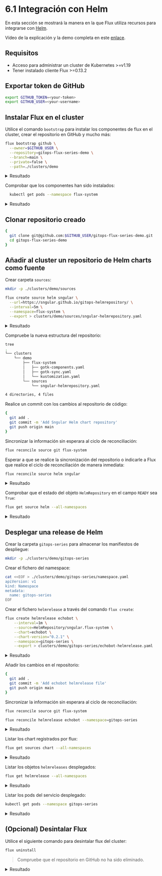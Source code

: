 # 6.1 Integración con Helm

En esta sección se mostrará la manera en la que Flux utiliza recursos para integrarse con [Helm](https://helm.sh/).

Vídeo de la explicación y la demo completa en este [enlace](https://www.youtube.com/watch?v=wQZ01-3vXBI&list=PLuQL-CB_D1E7gRzUGlchvvmGDF1rIiWkj&index=6).

## Requisitos

* Acceso para administrar un cluster de Kubernetes >=v1.19
* Tener instalado cliente Flux >=0.13.2

## Exportar token de GitHub

```bash
export GITHUB_TOKEN=<your-token>
export GITHUB_USER=<your-username>
```

## Instalar Flux en el cluster

Utilice el comando `bootstrap` para instalar los componentes de flux en el cluster, crear el repositorio en GitHub y mucho más:

```bash
flux bootstrap github \
  --owner=$GITHUB_USER \
  --repository=gitops-flux-series-demo \
  --branch=main \
  --private=false \
  --path=./clusters/demo
```

<details>
  <summary>Resultado</summary>

  ```bash
  ► connecting to github.com
  ✔ repository "https://github.com/sngular/gitops-flux-series-demo" created
  ► cloning branch "main" from Git repository "https://github.com/sngular/gitops-flux-series-demo.git"
  ✔ cloned repository
  ► generating component manifests
  ✔ generated component manifests
  ✔ committed sync manifests to "main" ("f20fb16201be4cedc86860139c4c30a7a5569bf3")
  ► pushing component manifests to "https://github.com/sngular/gitops-flux-series-demo.git"
  ► installing components in "flux-system" namespace
  ✔ installed components
  ✔ reconciled components
  ► determining if source secret "flux-system/flux-system" exists
  ► generating source secret
  ✔ public key: ssh-rsa AAAAB3NzaC1yc2EAAAADAQABAAABAQC42KfDLo5DDDJU+KcLtT155hVQ3Gtd/IQLO2RRqshtRcnGmNebupSzea9CRi2sEzk+cNStXYpci0DWXY7joRnInMg+K/YwPYQGDfL373UNOi7pW6KqnlPmgxvqKXRHIh2/N4PWm+lG43Iq625xHKF1ITzEHPrdRULKB1uF1qHHOJFDTCJKPJrkZBrBspkJc4O/eKzloEjXuBlFwoWm/YvFo04kk3MRqKGGcOB/euxN5xeHgtq2nIS8m1qdJxHvkSA2zgVw3URYWEX+x5qz2zsM9w7Kj9TghmrquICnGkpF6Q7OcDh1MmX+1mrTjkvW//Nlua2x91y/4LVpsWAJDEHL
  ✔ configured deploy key "flux-system-main-flux-system-./clusters/demo" for "https://github.com/sngular/gitops-flux-series-demo"
  ► applying source secret "flux-system/flux-system"
  ✔ reconciled source secret
  ► generating sync manifests
  ✔ generated sync manifests
  ✔ committed sync manifests to "main" ("53202cc8bd759a3e32e6dcc8e8c9b5968c7112e2")
  ► pushing sync manifests to "https://github.com/sngular/gitops-flux-series-demo.git"
  ► applying sync manifests
  ✔ reconciled sync configuration
  ◎ waiting for Kustomization "flux-system/flux-system" to be reconciled
  ✔ Kustomization reconciled successfully
  ► confirming components are healthy
  ✔ source-controller: deployment ready
  ✔ kustomize-controller: deployment ready
  ✔ helm-controller: deployment ready
  ✔ notification-controller: deployment ready
  ✔ all components are healthy
  ```
</details>

Comprobar que los componentes han sido instalados:

```bash
  kubectl get pods --namespace flux-system
```

<details>
  <summary>Resultado</summary>

  ```
  NAME                                       READY   STATUS    RESTARTS   AGE
  source-controller-85fb864746-4x4s2         1/1     Running   0          65s
  helm-controller-85bfd4959d-lsshl           1/1     Running   0          66s
  notification-controller-5c4d48f476-qltpw   1/1     Running   0          65s
  kustomize-controller-6977b8cdd4-qq482      1/1     Running   0          66s
  ```
</details>

## Clonar repositorio creado

```bash
{
  git clone git@github.com:$GITHUB_USER/gitops-flux-series-demo.git
  cd gitops-flux-series-demo
}
```

## Añadir al cluster un repositorio de Helm charts como fuente

Crear carpeta `sources`:
```bash
mkdir -p ./clusters/demo/sources
```

```bash
flux create source helm sngular \
  --url=https://sngular.github.io/gitops-helmrepository/ \
  --interval=5m \
  --namespace=flux-system \
  --export > clusters/demo/sources/sngular-helmrepository.yaml
```

<details>
  <summary>Resultado</summary>

  ```
  ---
  apiVersion: source.toolkit.fluxcd.io/v1beta1
  kind: HelmRepository
  metadata:
    name: sngular
    namespace: flux-system
  spec:
    interval: 5m0s
    url: https://sngular.github.io/gitops-helmrepository/
  ```
</details>

Compruebe la nueva estructura del repositorio:

```bash
tree
.
└── clusters
    └── demo
        ├── flux-system
        │   ├── gotk-components.yaml
        │   ├── gotk-sync.yaml
        │   └── kustomization.yaml
        └── sources
            └── sngular-helmrepository.yaml

4 directories, 4 files
```

Realice un commit con los cambios al repositorio de código:

```bash
{
  git add .
  git commit -m 'Add Sngular Helm chart repository'
  git push origin main
}
```

Sincronizar la información sin esperara al ciclo de reconciliación:

```bash
flux reconcile source git flux-system
```

Esperar a que se realice la sincronización del repositorio o indicarle a Flux que realice el ciclo de reconciliación de manera inmediata:

```bash
flux reconcile source helm sngular
```

<details>
  <summary>Resultado</summary>

  ```
  ► annotating GitRepository flux-system in flux-system namespace
  ✔ GitRepository annotated
  ◎ waiting for GitRepository reconciliation
  ✔ GitRepository reconciliation completed
  ✔ fetched revision main/0fe4240274ab1c54d6f8178635a63fe0d33e9685
  ► annotating Kustomization flux-system in flux-system namespace
  ✔ Kustomization annotated
  ◎ waiting for Kustomization reconciliation
  ✔ Kustomization reconciliation completed
  ✔ applied revision main/0fe4240274ab1c54d6f8178635a63fe0d33e9685
  ```
</details>

Comprobar que el estado del objeto `HelmRepository` en el campo `READY` sea `True`:

```bash
flux get source helm --all-namespaces
```

<details>
  <summary>Resultado</summary>

  ```
  NAMESPACE  	NAME   	READY	MESSAGE                                                   	REVISION                                	SUSPENDED
  flux-system	sngular	True 	Fetched revision: 3f33f697ef0499ad9d54052b1e791c271df1dffd	3f33f697ef0499ad9d54052b1e791c271df1dffd	False
  ```
</details>

## Desplegar una release de Helm

Crear la carpeta `gitops-series` para almacenar los manifiestos de despliegue:

```bash
mkdir -p ./clusters/demo/gitops-series
```

Crear el fichero del namespace:

```bash
cat <<EOF > ./clusters/demo/gitops-series/namespace.yaml
apiVersion: v1
kind: Namespace
metadata:
  name: gitops-series
EOF
```

Crear el fichero `helmrelease` a través del comando `flux create`:

```bash
flux create helmrelease echobot \
    --interval=1m \
    --source=HelmRepository/sngular.flux-system \
    --chart=echobot \
    --chart-version="0.2.1" \
    --namespace=gitops-series \
    --export > clusters/demo/gitops-series/echobot-helmrelease.yaml
```

<details>
  <summary>Resultado</summary>

  ```
  ---
  apiVersion: helm.toolkit.fluxcd.io/v2beta1
  kind: HelmRelease
  metadata:
    name: echobot
    namespace: gitops-series
  spec:
    chart:
      spec:
        chart: echobot
        sourceRef:
          kind: HelmRepository
          name: sngular
          namespace: flux-system
        version: 0.2.1
    interval: 10m0s
  ```
</details>

Añadir los cambios en el repositorio:

```bash
{
  git add .
  git commit -m 'Add echobot helmrelease file'
  git push origin main
}
```

Sincronizar la información sin esperara al ciclo de reconciliación:

```bash
flux reconcile source git flux-system
```

```bash
flux reconcile helmrelease echobot --namespace=gitops-series
```

<details>
  <summary>Resultado</summary>

  ```
  ► annotating HelmRelease echobot in gitops-series namespace
  ✔ HelmRelease annotated
  ◎ waiting for HelmRelease reconciliation
  ✔ HelmRelease reconciliation completed
  ✔ applied revision 0.2.1
  ```
</details>

Listar los chart registrados por flux:

```bash
flux get sources chart --all-namespaces
```

<details>
  <summary>Resultado</summary>

  ```
  NAMESPACE  	NAME                 	READY	MESSAGE                	REVISION	SUSPENDED
  flux-system	gitops-series-echobot	True 	Fetched revision: 0.2.1	0.2.1   	False
  ```
</details>

Listar los objetos `helmreleases` desplegados:

```bash
flux get helmrelease --all-namespaces
```

<details>
  <summary>Resultado</summary>

  ```
  NAMESPACE    	NAME   	READY	MESSAGE                         	REVISION	SUSPENDED
  gitops-series	echobot	True 	Release reconciliation succeeded	0.2.1   	False
  ```
</details>

Listar los pods del servicio desplegado:

```bash
kubectl get pods --namespace gitops-series
```

<details>
  <summary>Resultado</summary>

  ```
  NAME                      READY   STATUS    RESTARTS   AGE
  echobot-bcfb77fcd-cqnqj   1/1     Running   0          7m42s
  ```
</details>

## (Opcional) Desintalar Flux

Utilice el siguiente comando para desintalar flux del cluster:

```bash
flux uninstall
```

> Compruebe que el repositorio en GitHub no ha sido eliminado.

<details>
  <summary>Resultado</summary>

  ```bash
  Are you sure you want to delete Flux and its custom resource definitions: y█
  ► deleting components in flux-system namespace
  ✔ Deployment/flux-system/helm-controller deleted
  ✔ Deployment/flux-system/kustomize-controller deleted
  ✔ Deployment/flux-system/notification-controller deleted
  ✔ Deployment/flux-system/source-controller deleted
  ✔ Service/flux-system/notification-controller deleted
  ✔ Service/flux-system/source-controller deleted
  ✔ Service/flux-system/webhook-receiver deleted
  ✔ NetworkPolicy/flux-system/allow-egress deleted
  ✔ NetworkPolicy/flux-system/allow-scraping deleted
  ✔ NetworkPolicy/flux-system/allow-webhooks deleted
  ✔ ServiceAccount/flux-system/helm-controller deleted
  ✔ ServiceAccount/flux-system/kustomize-controller deleted
  ✔ ServiceAccount/flux-system/notification-controller deleted
  ✔ ServiceAccount/flux-system/source-controller deleted
  ✔ ClusterRole/crd-controller-flux-system deleted
  ✔ ClusterRoleBinding/cluster-reconciler-flux-system deleted
  ✔ ClusterRoleBinding/crd-controller-flux-system deleted
  ► deleting toolkit.fluxcd.io finalizers in all namespaces
  ✔ GitRepository/flux-system/flux-system finalizers deleted
  ✔ Kustomization/flux-system/flux-system finalizers deleted
  ► deleting toolkit.fluxcd.io custom resource definitions
  ✔ CustomResourceDefinition/alerts.notification.toolkit.fluxcd.io deleted
  ✔ CustomResourceDefinition/buckets.source.toolkit.fluxcd.io deleted
  ✔ CustomResourceDefinition/gitrepositories.source.toolkit.fluxcd.io deleted
  ✔ CustomResourceDefinition/helmcharts.source.toolkit.fluxcd.io deleted
  ✔ CustomResourceDefinition/helmreleases.helm.toolkit.fluxcd.io deleted
  ✔ CustomResourceDefinition/helmrepositories.source.toolkit.fluxcd.io deleted
  ✔ CustomResourceDefinition/kustomizations.kustomize.toolkit.fluxcd.io deleted
  ✔ CustomResourceDefinition/providers.notification.toolkit.fluxcd.io deleted
  ✔ CustomResourceDefinition/receivers.notification.toolkit.fluxcd.io deleted
  ✔ Namespace/flux-system deleted
  ✔ uninstall finished
  ```
</details>
